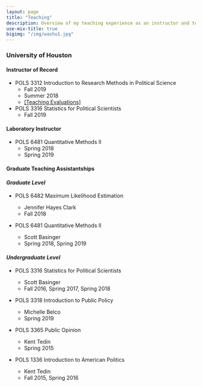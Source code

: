 ```yaml
---
layout: page
title: "Teaching"
description: Overview of my teaching experience as an instructor and teaching assistant.
use-mix-title: true
bigimg: "/img/washu1.jpg"
---
```


### University of Houston
#### Instructor of Record
* POLS 3312 Introduction to Research Methods in Political Science
  * Fall 2019
  * Summer 2018
  * <a href="https://yongkwangk.github.io/files/Kim_U of H course evaluation.pdf" target="_blank">[Teaching Evaluations]</a>
* POLS 3316 Statistics for Political Scientists
  * Fall 2019
  
#### Laboratory Instructor
* POLS 6481 Quantitative Methods II 
  * Spring 2018
  * Spring 2019
  
#### Graduate Teaching Assistantships 
#### *Graduate Level*
* POLS 6482 Maximum Likelihood Estimation 
  * Jennifer Hayes Clark
  * Fall 2018
  
* POLS 6481 Quantitative Methods II 
  * Scott Basinger
  * Spring 2018, Spring 2019

#### *Undergraduate Level*
* POLS 3316 Statistics for Political Scientists 
  * Scott Basinger
  * Fall 2016, Spring 2017, Spring 2018
  
* POLS 3318 Introduction to Public Policy 
  * Michelle Belco
  * Spring 2019
  
* POLS 3365 Public Opinion 
  * Kent Tedin
  * Spring 2015
  
* POLS 1336 Introduction to American Politics 
  * Kent Tedin
  * Fall 2015, Spring 2016

